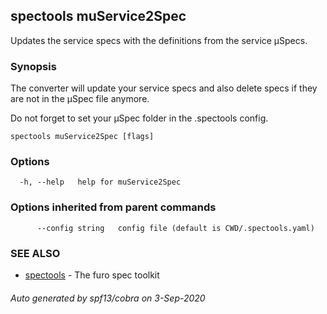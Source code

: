 ## spectools muService2Spec

Updates the service specs with the definitions from the service µSpecs.

### Synopsis

The converter will update your service specs and also delete specs if they are not in the µSpec file anymore.

Do not forget to set your µSpec folder in the .spectools config. 


```
spectools muService2Spec [flags]
```

### Options

```
  -h, --help   help for muService2Spec
```

### Options inherited from parent commands

```
      --config string   config file (default is CWD/.spectools.yaml)
```

### SEE ALSO

* [spectools](spectools.md)	 - The furo spec toolkit

###### Auto generated by spf13/cobra on 3-Sep-2020
